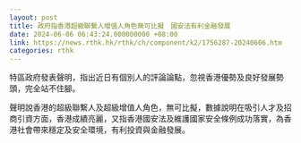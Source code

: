 ```yaml
---
layout: post
title: 政府指香港超級聯繫人增值人角色無可比擬　國安法有利金融發展
date: 2024-06-06 06:43:24.000000000 +08:00
link: https://news.rthk.hk/rthk/ch/component/k2/1756287-20240606.htm
categories: rthk
---
```


特區政府發表聲明，指出近日有個別人的評論論點，忽視香港優勢及良好發展勢頭，完全站不住腳。

聲明說香港的超級聯繫人及超級增值人角色，無可比擬，數據說明在吸引人才及招商引資方面，香港成績亮麗，又指香港國安法及維護國家安全條例成功落實，為香港社會帶來穩定及安全環境，有利投資與金融發展。
